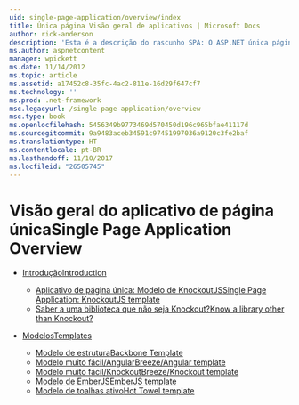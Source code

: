 ```yaml
---
uid: single-page-application/overview/index
title: Única página Visão geral de aplicativos | Microsoft Docs
author: rick-anderson
description: 'Esta é a descrição do rascunho SPA: O ASP.NET única página de aplicativo (SPA) é um novo recurso na visualização do MVC 4 beta. Ele fornece uma melhor ponta a ponta e...'
ms.author: aspnetcontent
manager: wpickett
ms.date: 11/14/2012
ms.topic: article
ms.assetid: a17452c8-35fc-4ac2-811e-16d29f647cf7
ms.technology: ''
ms.prod: .net-framework
msc.legacyurl: /single-page-application/overview
msc.type: book
ms.openlocfilehash: 5456349b9773469d570450d196c965bfae41117d
ms.sourcegitcommit: 9a9483aceb34591c97451997036a9120c3fe2baf
ms.translationtype: HT
ms.contentlocale: pt-BR
ms.lasthandoff: 11/10/2017
ms.locfileid: "26505745"
---
```

<a name="single-page-application-overview"></a><span data-ttu-id="c066e-104">Visão geral do aplicativo de página única</span><span class="sxs-lookup"><span data-stu-id="c066e-104">Single Page Application Overview</span></span>
====================
- [<span data-ttu-id="c066e-105">Introdução</span><span class="sxs-lookup"><span data-stu-id="c066e-105">Introduction</span></span>](introduction/index.md)

    - [<span data-ttu-id="c066e-106">Aplicativo de página única: Modelo de KnockoutJS</span><span class="sxs-lookup"><span data-stu-id="c066e-106">Single Page Application: KnockoutJS template</span></span>](introduction/knockoutjs-template.md)
    - [<span data-ttu-id="c066e-107">Saber a uma biblioteca que não seja Knockout?</span><span class="sxs-lookup"><span data-stu-id="c066e-107">Know a library other than Knockout?</span></span>](introduction/other-libraries.md)
- [<span data-ttu-id="c066e-108">Modelos</span><span class="sxs-lookup"><span data-stu-id="c066e-108">Templates</span></span>](templates/index.md)

    - [<span data-ttu-id="c066e-109">Modelo de estrutura</span><span class="sxs-lookup"><span data-stu-id="c066e-109">Backbone Template</span></span>](templates/backbonejs-template.md)
    - [<span data-ttu-id="c066e-110">Modelo muito fácil/Angular</span><span class="sxs-lookup"><span data-stu-id="c066e-110">Breeze/Angular template</span></span>](templates/breezeangular-template.md)
    - [<span data-ttu-id="c066e-111">Modelo muito fácil/Knockout</span><span class="sxs-lookup"><span data-stu-id="c066e-111">Breeze/Knockout template</span></span>](templates/breezeknockout-template.md)
    - [<span data-ttu-id="c066e-112">Modelo de EmberJS</span><span class="sxs-lookup"><span data-stu-id="c066e-112">EmberJS template</span></span>](templates/emberjs-template.md)
    - [<span data-ttu-id="c066e-113">Modelo de toalhas ativo</span><span class="sxs-lookup"><span data-stu-id="c066e-113">Hot Towel template</span></span>](templates/hottowel-template.md)
